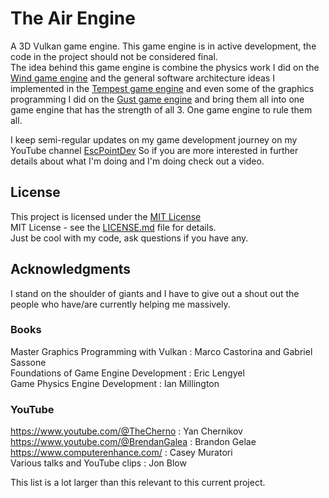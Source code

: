 # The Air Engine

A 3D Vulkan game engine. This game engine is in active development, the code in the project should not be considered final.\
The idea behind this game engine is combine the physics work I did on the [Wind game engine](https://github.com/VertexF/Wind) and the general software architecture ideas I implemented in the [Tempest game engine](https://github.com/VertexF/Tempest) and even some of the graphics programming I did on the [Gust game engine](https://github.com/VertexF/Gust) and bring them all into one game engine that has the strength of all 3. One game engine to rule them all.

I keep semi-regular updates on my game development journey on my YouTube channel [EscPointDev](https://www.youtube.com/@EscPointDev) So if you are more interested in further details about what I'm doing and I'm doing check out a video.

## License

This project is licensed under the [MIT License](LICENSE.md)\
MIT License - see the [LICENSE.md](LICENSE.md) file for details.\
Just be cool with my code, ask questions if you have any.

## Acknowledgments

I stand on the shoulder of giants and I have to give out a shout out the people who have/are currently helping me massively.

### Books
Master Graphics Programming with Vulkan : Marco Castorina and Gabriel Sassone\
Foundations of Game Engine Development :  Eric Lengyel\
Game Physics Engine Development  :        Ian Millington
### YouTube 
https://www.youtube.com/@TheCherno :      Yan Chernikov\
https://www.youtube.com/@BrendanGalea :   Brandon Gelae\
https://www.computerenhance.com/ :        Casey Muratori\
Various talks and YouTube clips :         Jon Blow

This list is a lot larger than this relevant to this current project.
